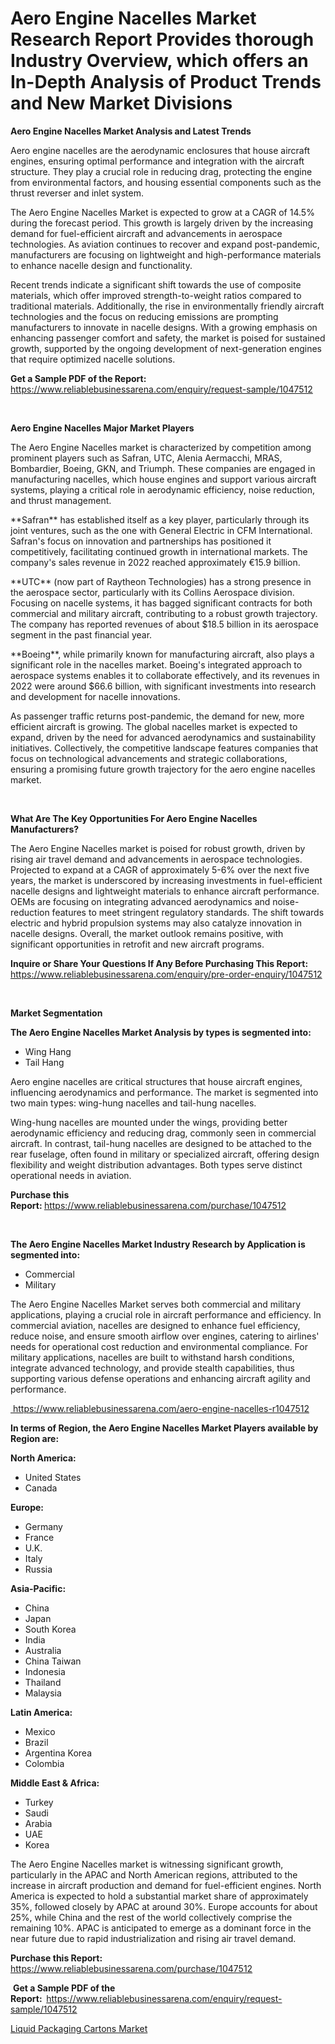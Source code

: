 <p><h1>Aero Engine Nacelles Market Research Report Provides thorough Industry Overview, which offers an In-Depth Analysis of Product Trends and New Market Divisions</h1></p><p><strong>Aero Engine Nacelles Market Analysis and Latest Trends</strong></p>
<p><p>Aero engine nacelles are the aerodynamic enclosures that house aircraft engines, ensuring optimal performance and integration with the aircraft structure. They play a crucial role in reducing drag, protecting the engine from environmental factors, and housing essential components such as the thrust reverser and inlet system.</p><p>The Aero Engine Nacelles Market is expected to grow at a CAGR of 14.5% during the forecast period. This growth is largely driven by the increasing demand for fuel-efficient aircraft and advancements in aerospace technologies. As aviation continues to recover and expand post-pandemic, manufacturers are focusing on lightweight and high-performance materials to enhance nacelle design and functionality. </p><p>Recent trends indicate a significant shift towards the use of composite materials, which offer improved strength-to-weight ratios compared to traditional materials. Additionally, the rise in environmentally friendly aircraft technologies and the focus on reducing emissions are prompting manufacturers to innovate in nacelle designs. With a growing emphasis on enhancing passenger comfort and safety, the market is poised for sustained growth, supported by the ongoing development of next-generation engines that require optimized nacelle solutions.</p></p>
<p><strong>Get a Sample PDF of the Report:&nbsp;</strong> <a href="https://www.reliablebusinessarena.com/enquiry/request-sample/1047512?utm_campaign=3010&utm_medium=2&utm_source=Github&utm_content=ia&utm_term=22032025&utm_id=aero-engine-nacelles">https://www.reliablebusinessarena.com/enquiry/request-sample/1047512</a></p>
<p>&nbsp;</p>
<p><strong>Aero Engine Nacelles Major Market Players</strong></p>
<p><p>The Aero Engine Nacelles market is characterized by competition among prominent players such as Safran, UTC, Alenia Aermacchi, MRAS, Bombardier, Boeing, GKN, and Triumph. These companies are engaged in manufacturing nacelles, which house engines and support various aircraft systems, playing a critical role in aerodynamic efficiency, noise reduction, and thrust management.</p><p>**Safran** has established itself as a key player, particularly through its joint ventures, such as the one with General Electric in CFM International. Safran's focus on innovation and partnerships has positioned it competitively, facilitating continued growth in international markets. The company's sales revenue in 2022 reached approximately €15.9 billion.</p><p>**UTC** (now part of Raytheon Technologies) has a strong presence in the aerospace sector, particularly with its Collins Aerospace division. Focusing on nacelle systems, it has bagged significant contracts for both commercial and military aircraft, contributing to a robust growth trajectory. The company has reported revenues of about $18.5 billion in its aerospace segment in the past financial year.</p><p>**Boeing**, while primarily known for manufacturing aircraft, also plays a significant role in the nacelles market. Boeing's integrated approach to aerospace systems enables it to collaborate effectively, and its revenues in 2022 were around $66.6 billion, with significant investments into research and development for nacelle innovations.</p><p>As passenger traffic returns post-pandemic, the demand for new, more efficient aircraft is growing. The global nacelles market is expected to expand, driven by the need for advanced aerodynamics and sustainability initiatives. Collectively, the competitive landscape features companies that focus on technological advancements and strategic collaborations, ensuring a promising future growth trajectory for the aero engine nacelles market.</p></p>
<p>&nbsp;</p>
<p><strong>What Are The Key Opportunities For Aero Engine Nacelles Manufacturers?</strong></p>
<p><p>The Aero Engine Nacelles market is poised for robust growth, driven by rising air travel demand and advancements in aerospace technologies. Projected to expand at a CAGR of approximately 5-6% over the next five years, the market is underscored by increasing investments in fuel-efficient nacelle designs and lightweight materials to enhance aircraft performance. OEMs are focusing on integrating advanced aerodynamics and noise-reduction features to meet stringent regulatory standards. The shift towards electric and hybrid propulsion systems may also catalyze innovation in nacelle designs. Overall, the market outlook remains positive, with significant opportunities in retrofit and new aircraft programs.</p></p>
<p><strong>Inquire or Share Your Questions If Any Before Purchasing This Report:</strong> <a href="https://www.reliablebusinessarena.com/enquiry/pre-order-enquiry/1047512?utm_campaign=3010&utm_medium=2&utm_source=Github&utm_content=ia&utm_term=22032025&utm_id=aero-engine-nacelles">https://www.reliablebusinessarena.com/enquiry/pre-order-enquiry/1047512</a></p>
<p>&nbsp;</p>
<p><strong>Market Segmentation</strong></p>
<p><strong>The Aero Engine Nacelles Market Analysis by types is segmented into:</strong></p>
<p><ul><li>Wing Hang</li><li>Tail Hang</li></ul></p>
<p><p>Aero engine nacelles are critical structures that house aircraft engines, influencing aerodynamics and performance. The market is segmented into two main types: wing-hung nacelles and tail-hung nacelles. </p><p>Wing-hung nacelles are mounted under the wings, providing better aerodynamic efficiency and reducing drag, commonly seen in commercial aircraft. In contrast, tail-hung nacelles are designed to be attached to the rear fuselage, often found in military or specialized aircraft, offering design flexibility and weight distribution advantages. Both types serve distinct operational needs in aviation.</p></p>
<p><strong>Purchase this Report:&nbsp;</strong><a href="https://www.reliablebusinessarena.com/purchase/1047512?utm_campaign=3010&utm_medium=2&utm_source=Github&utm_content=ia&utm_term=22032025&utm_id=aero-engine-nacelles">https://www.reliablebusinessarena.com/purchase/1047512</a></p>
<p>&nbsp;</p>
<p><strong>The Aero Engine Nacelles Market Industry Research by Application is segmented into:</strong></p>
<p><ul><li>Commercial</li><li>Military</li></ul></p>
<p><p>The Aero Engine Nacelles Market serves both commercial and military applications, playing a crucial role in aircraft performance and efficiency. In commercial aviation, nacelles are designed to enhance fuel efficiency, reduce noise, and ensure smooth airflow over engines, catering to airlines' needs for operational cost reduction and environmental compliance. For military applications, nacelles are built to withstand harsh conditions, integrate advanced technology, and provide stealth capabilities, thus supporting various defense operations and enhancing aircraft agility and performance.</p></p>
<p><a href="https://www.reliablebusinessarena.com/aero-engine-nacelles-r1047512?utm_campaign=3010&utm_medium=2&utm_source=Github&utm_content=ia&utm_term=22032025&utm_id=aero-engine-nacelles">&nbsp;https://www.reliablebusinessarena.com/aero-engine-nacelles-r1047512</a></p>
<p><strong>In terms of Region, the Aero Engine Nacelles Market Players available by Region are:</strong></p>
<p>
    <p> <strong> North America: </strong>
        <ul>
            <li>United States</li>
            <li>Canada</li>
        </ul>
        </p> 
    <p> <strong> Europe: </strong>
        <ul>
            <li>Germany</li>
            <li>France</li>
            <li>U.K.</li>
            <li>Italy</li>
            <li>Russia</li>
        </ul>
        </p> 
    <p> <strong> Asia-Pacific: </strong>
        <ul>
            <li>China</li>
            <li>Japan</li>
            <li>South Korea</li>
            <li>India</li>
            <li>Australia</li>
            <li>China Taiwan</li>
            <li>Indonesia</li>
            <li>Thailand</li>
            <li>Malaysia</li>
        </ul>
        </p> 
    <p> <strong> Latin America: </strong>
        <ul>
            <li>Mexico</li>
            <li>Brazil</li>
            <li>Argentina Korea</li>
            <li>Colombia</li>
        </ul>
        </p> 
    <p> <strong> Middle East & Africa: </strong>
        <ul>
            <li>Turkey</li>
            <li>Saudi</li>
            <li>Arabia</li>
            <li>UAE</li>
            <li>Korea</li>
        </ul>
    </p>
    </p>
<p><p>The Aero Engine Nacelles market is witnessing significant growth, particularly in the APAC and North American regions, attributed to the increase in aircraft production and demand for fuel-efficient engines. North America is expected to hold a substantial market share of approximately 35%, followed closely by APAC at around 30%. Europe accounts for about 25%, while China and the rest of the world collectively comprise the remaining 10%. APAC is anticipated to emerge as a dominant force in the near future due to rapid industrialization and rising air travel demand.</p></p>
<p><strong>Purchase this Report: </strong><a href="https://www.reliablebusinessarena.com/purchase/1047512?utm_campaign=3010&utm_medium=2&utm_source=Github&utm_content=ia&utm_term=22032025&utm_id=aero-engine-nacelles">https://www.reliablebusinessarena.com/purchase/1047512</a></p>
<p>&nbsp;<strong>Get a Sample PDF of the Report:&nbsp;&nbsp;</strong><a href="https://www.reliablebusinessarena.com/enquiry/request-sample/1047512?utm_campaign=3010&utm_medium=2&utm_source=Github&utm_content=ia&utm_term=22032025&utm_id=aero-engine-nacelles">https://www.reliablebusinessarena.com/enquiry/request-sample/1047512</a></p>
<p><strong></strong></p>
<p><p><a href="https://github.com/alasmyayock/Market-Research-Report-List-1/blob/main/liquid-packaging-cartons-market.md?utm_campaign=3010&utm_medium=2&utm_source=Github&utm_content=ia&utm_term=22032025&utm_id=aero-engine-nacelles">Liquid Packaging Cartons Market</a></p></p>